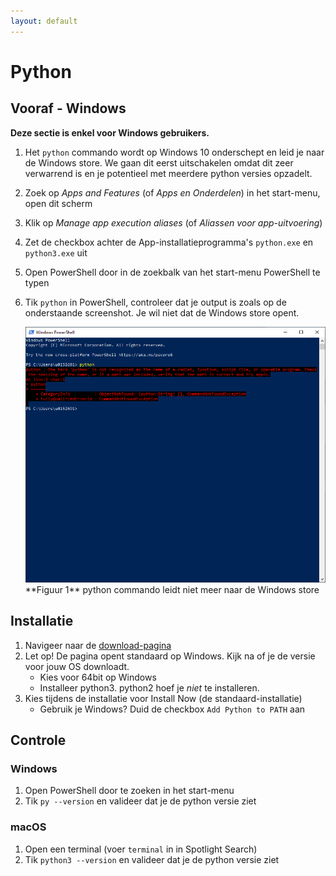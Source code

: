 ```yaml
---
layout: default
---
```


# Python

## Vooraf - Windows

**Deze sectie is enkel voor Windows gebruikers.**

1. Het `python` commando wordt op Windows 10 onderschept en leid je naar de Windows store. We gaan dit eerst uitschakelen omdat dit zeer verwarrend is en je potentieel met meerdere python versies opzadelt.
1. Zoek op *Apps and Features* (of *Apps en Onderdelen*) in het start-menu, open dit scherm
1. Klik op *Manage app execution aliases* (of *Aliassen voor app-uitvoering*)
1. Zet de checkbox achter de App-installatieprogramma's `python.exe` en `python3.exe` uit
1. Open PowerShell door in de zoekbalk van het start-menu PowerShell te typen
1. Tik `python` in PowerShell, controleer dat je output is zoals op de onderstaande screenshot. Je wil niet dat de Windows store opent.

    <a href="./python_not_found.png" target="_blank">
        <img src="./python_not_found.png">
    </a>
    **Figuur 1** python commando leidt niet meer naar de Windows store

## Installatie

1. Navigeer naar de <a href="https://www.python.org/downloads/" target="_blank">download-pagina</a>
1. Let op! De pagina opent standaard op Windows. Kijk na of je de versie voor jouw OS downloadt.
    * Kies voor 64bit op Windows
    * Installeer python3. python2 hoef je *niet* te installeren.
1. Kies tijdens de installatie voor Install Now (de standaard-installatie)
    * Gebruik je Windows? Duid de checkbox `Add Python to PATH` aan
    
## Controle

### Windows

1. Open PowerShell door te zoeken in het start-menu
1. Tik `py --version` en valideer dat je de python versie ziet

### macOS

1. Open een terminal (voer `terminal` in in Spotlight Search)
1. Tik `python3 --version` en valideer dat je de python versie ziet
